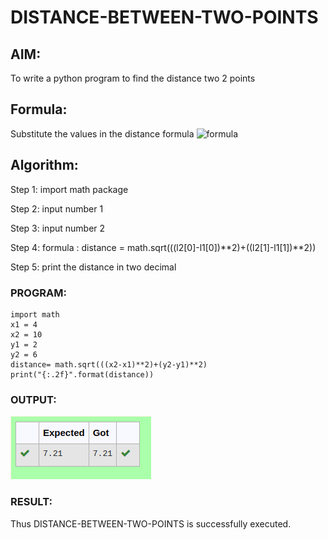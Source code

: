 # DISTANCE-BETWEEN-TWO-POINTS

## AIM:
To write a python program to find the distance two 2 points
## Formula:
Substitute the values in the distance formula  ![formula](./formula.JPG)
## Algorithm:
Step 1: import math package

Step 2: input number 1

Step 3: input number 2

Step 4: formula : distance = math.sqrt(((l2[0]-l1[0])**2)+((l2[1]-l1[1])**2))

Step 5: print the distance in two decimal
### PROGRAM:
```
import math
x1 = 4
x2 = 10
y1 = 2
y2 = 6
distance= math.sqrt(((x2-x1)**2)+(y2-y1)**2)
print("{:.2f}".format(distance))

```
  


### OUTPUT:
![output](./1.png)


### RESULT:
Thus DISTANCE-BETWEEN-TWO-POINTS is successfully executed.